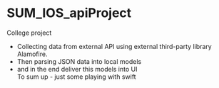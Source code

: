 # SUM_IOS_apiProject
College project  
- Collecting data from external API using external third-party library Alamofire.  
- Then parsing JSON data into local models  
- and in the end deliver this models into UI  
To sum up - just some playing with swift
